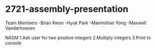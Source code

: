 # 2721-assembly-presentation

Team Members
-Brian Kwon
-Hyuk Park
-Maximillian Yong
-Maxwell Vanderhoeven

NASM
1.Ask user for two positive integers
2.Multiply integers
3.Print to console
